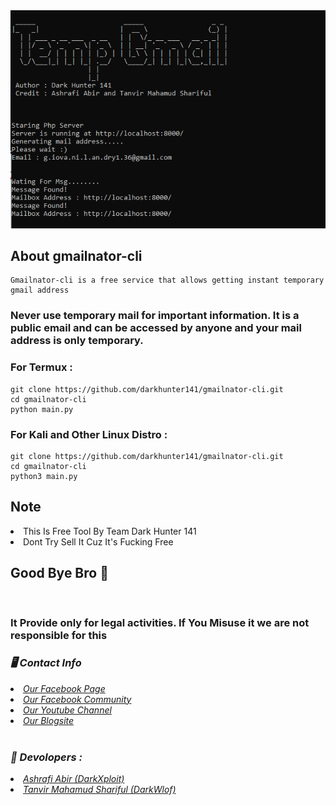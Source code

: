 <center><img src = "https://raw.githubusercontent.com/darkhunter141/gmailnator-cli/main/gmailnator.PNG" ></center>

## About gmailnator-cli 

```
Gmailnator-cli is a free service that allows getting instant temporary gmail address
```
### Never use temporary mail for important information. It is a public email and can be accessed by anyone and your mail address is only temporary.


### For Termux :

```
git clone https://github.com/darkhunter141/gmailnator-cli.git
cd gmailnator-cli
python main.py

```
### For Kali and Other Linux Distro :

```
git clone https://github.com/darkhunter141/gmailnator-cli.git
cd gmailnator-cli
python3 main.py
```

## Note

<li>This Is Free Tool By Team Dark Hunter 141
<li>Dont Try Sell It Cuz It's Fucking Free

## Good Bye Bro 🙂

<br>
<h3> It Provide only for legal activities. If You Misuse it we are not responsible for this</h3>
<h3><b><i>🖥️ Contact Info </i></b></h3>
<li>  <i><a href="https://www.facebook.com/darkhunter141/">Our Facebook Page </a></i></li>
<li>  <i><a href="https://www.facebook.com/groups/428641821766559/?ref=share">Our Facebook Community</a></i></li>
<li>  <i><a href="https://youtube.com/channel/UCkSB55ezk_2vPVwoqmPVZwg">Our Youtube Channel</a></i></li>
<li>  <i><a href="https://darkhunt3r141.blogspot.com/?m=1">Our Blogsite</a></i></li>

<br>
<h3><b><i>🤠 Devolopers :</i></b></h3>
<li> <i><a href="https://www.facebook.com/ashrafiabir04">Ashrafi Abir (DarkXploit)</a></i></li>
<li>  <i><a href="https://www.facebook.com/tanvirmahamud.shariful.3">Tanvir Mahamud Shariful (DarkWlof)</a></i></li>
